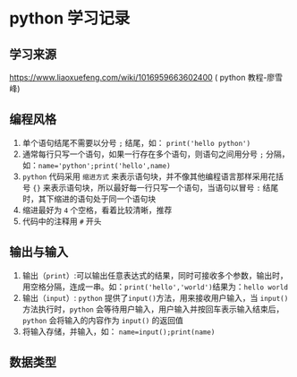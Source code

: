 # python 学习记录
## 学习来源
https://www.liaoxuefeng.com/wiki/1016959663602400 ( python 教程-廖雪峰)
## 编程风格
1. 单个语句结尾不需要以分号 `;` 结尾，如： ```print('hello python')```
2. 通常每行只写一个语句，如果一行存在多个语句，则语句之间用分号 `;` 分隔，如：```name='python';print('hello',name)```
3. `python` 代码采用 `缩进方式` 来表示语句块，并不像其他编程语言那样采用花括号 `{}` 来表示语句块，所以最好每一行只写一个语句，当语句以冒号 `:` 结尾时，其下缩进的语句处于同一个语句块
4. 缩进最好为 `4` 个空格，看着比较清晰，推荐
5. 代码中的注释用 `#` 开头
## 输出与输入
1. 输出（`print`）:可以输出任意表达式的结果，同时可接收多个参数，输出时，用空格分隔，连成一串。如：```print('hello','world')```结果为：`hello world`
2. 输出（`input`）: `python` 提供了`input()`方法，用来接收用户输入，当 `input()` 方法执行时，`python` 会等待用户输入，用户输入并按回车表示输入结束后，`python` 会将输入的内容作为 `input()` 的返回值
3. 将输入存储，并输入，如：
```name=input();print(name)```
## 数据类型
